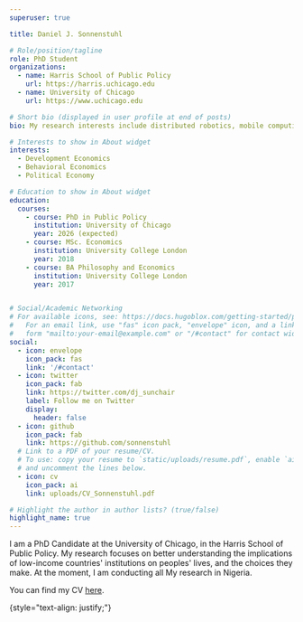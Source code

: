 ```yaml
---
superuser: true

title: Daniel J. Sonnenstuhl 

# Role/position/tagline
role: PhD Student
organizations:
  - name: Harris School of Public Policy
    url: https://harris.uchicago.edu
  - name: University of Chicago
    url: https://www.uchicago.edu

# Short bio (displayed in user profile at end of posts)
bio: My research interests include distributed robotics, mobile computing and programmable matter.

# Interests to show in About widget
interests:
  - Development Economics 
  - Behavioral Economics 
  - Political Economy 

# Education to show in About widget
education:
  courses:
    - course: PhD in Public Policy
      institution: University of Chicago
      year: 2026 (expected)
    - course: MSc. Economics
      institution: University College London
      year: 2018
    - course: BA Philosophy and Economics
      institution: University College London
      year: 2017


# Social/Academic Networking
# For available icons, see: https://docs.hugoblox.com/getting-started/page-builder/#icons
#   For an email link, use "fas" icon pack, "envelope" icon, and a link in the
#   form "mailto:your-email@example.com" or "/#contact" for contact widget.
social:
  - icon: envelope
    icon_pack: fas
    link: '/#contact'
  - icon: twitter
    icon_pack: fab
    link: https://twitter.com/dj_sunchair
    label: Follow me on Twitter
    display:
      header: false
  - icon: github
    icon_pack: fab
    link: https://github.com/sonnenstuhl
  # Link to a PDF of your resume/CV.
  # To use: copy your resume to `static/uploads/resume.pdf`, enable `ai` icons in `params.yaml`,
  # and uncomment the lines below.
  - icon: cv
    icon_pack: ai
    link: uploads/CV_Sonnenstuhl.pdf

# Highlight the author in author lists? (true/false)
highlight_name: true
---
```


I am a PhD Candidate at the University of Chicago, in the Harris School of Public Policy. My research focuses on better understanding the 
implications of low-income countries' institutions on peoples' lives, and the choices they make. At the moment, I am conducting all 
My research in Nigeria. 

You can find my CV [here](uploads/CV_Sonnenstuhl.pdf).


{style="text-align: justify;"}
